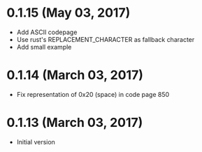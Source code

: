 # 0.1.15 (May 03, 2017)

- Add ASCII codepage
- Use rust's REPLACEMENT_CHARACTER as fallback character
- Add small example

# 0.1.14 (March 03, 2017)

- Fix representation of 0x20 (space) in code page 850

# 0.1.13 (March 03, 2017)

- Initial version
